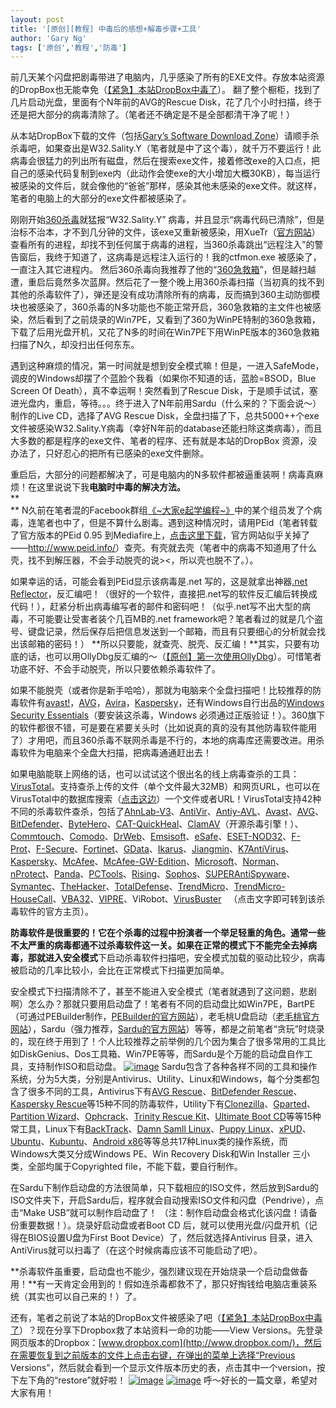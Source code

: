 ```yaml
---
layout: post
title: '[原创][教程] 中毒后的感想+解毒步骤+工具'
author: 'Gary Ng'
tags: ['原创','教程','防毒']
---
```


前几天某个闪盘把剧毒带进了电脑内，几乎感染了所有的EXE文件。存放本站资源的DropBox也无能幸免（[【紧急】本站DropBox中毒了](http://garyngzhongbo.blogspot.com/2012/09/dropbox.html)）。
翻了整个橱柜，找到了几片启动光盘，里面有个N年前的AVG的Rescue
Disk，花了几个小时扫描，终于还是把大部分的病毒清除了。（笔者还不确定是不是全部都清干净了呢！）  
  
从本站DropBox下载的文件（包括[Gary’s Software Download
Zone](http://garyzone.tk/)）请顺手杀杀毒吧，如果查出是W32.Sality.Y（笔者就是中了这个毒），就千万不要运行！此病毒会很猛力的列出所有磁盘，然后在搜索exe文件，接着修改exe的入口点，把自己的感染代码复制到exe内（此动作会使exe的大小增加大概30KB），每当运行被感染的文件后，就会像他的“爸爸”那样，感染其他未感染的exe文件。就这样，笔者的电脑上的大部分的exe文件都被感染了。  
  
刚刚开始[360杀毒](http://sd.360.cn/)就猛报“W32.Sality.Y”
病毒，并且显示“病毒代码已清除”，但是治标不治本，才不到几分钟的文件，该exe又重新被感染，用XueTr（[官方网站](http://www.xuetr.com/?p=25)）查看所有的进程，却找不到任何属于病毒的进程，当360杀毒跳出“远程注入”的警告窗后，我终于知道了，这病毒是远程注入运行的！我的ctfmon.exe
被感染了，一直注入其它进程内。
然后360杀毒向我推荐了他的“[360急救箱](http://www.360.cn/jijiuxiang/index.html)”，但是越扫越遭，重启后竟然多次蓝屏。然后花了一整个晚上用360杀毒扫描（当初真的找不到其他的杀毒软件了），弹还是没有成功清除所有的病毒，反而搞到360主动防御模块也被感染了，360杀毒的N多功能也不能正常开启，360急救箱的主文件也被感染，然后看到了之前烧录的Win7PE，又看到了360为WinPE特制的360急救箱，下载了后用光盘开机，又花了N多的时间在Win7PE下用WinPE版本的360急救箱扫描了N久，却没扫出任何东东。  
  
遇到这种麻烦的情况，第一时间就是想到安全模式嘛！但是，一进入SafeMode，调皮的Windows却摆了个蓝脸个我看（如果你不知道的话，蓝脸=BSOD，Blue
Screen Of Death），真不幸运啊！突然看到了Rescue
Disk，于是顺手试试，塞进光盘内，重启，等待。。。终于进入了N年前用Sardu（什么来的？下面会说～）制作的Live
CD，选择了AVG Rescue
Disk，全盘扫描了下，总共5000++个exe文件被感染W32.Sality.Y病毒（幸好N年前的database还能扫除这类病毒），而且大多数的都是程序的exe文件、笔者的程序、还有就是本站的DropBox
资源，没办法了，只好忍心的把所有已感染的exe文件删除。
  
重启后，大部分的问题都解决了，可是电脑内的N多软件都被逼重装啊！病毒真麻烦！在这里说说下我**电脑时中毒的解决方法。**  
 **  
**
N久前在笔者混的Facebook群组[《\~大家e起学编程\~》](https://www.facebook.com/groups/179492442143038/)中的某个组员发了个病毒，连笔者也中了，但是不算什么剧毒。遇到这种情况时，请用PEid（笔者转载了官方版本的PEid
0.95
到Mediafire上，[点击这里下载](http://www.mediafire.com/?wl40w3l026l19sc)，官方网站似乎关掉了——<http://www.peid.info/>）查壳。有壳就去壳（笔者中的病毒不知道用了什么壳，找不到解压器，不会手动脱壳的说\>\<，所以壳也脱不了。）。  
  
如果幸运的话，可能会看到PEid显示该病毒是.net 写的，这是就拿出神器[.net
Reflector](http://www.mediafire.com/download.php?9dfffi6xdgaqoxm)，反汇编吧！（很好的一个软件，直接把.net写的软件反汇编后转换成代码！），赶紧分析出病毒编写者的邮件和密码吧！（似乎.net写不出大型的病毒，不可能要让受害者装个几百MB的.net
framework吧？笔者看过的就是几个盗号、键盘记录，然后保存后把信息发送到一个邮箱，而且有只要细心的分析就会找出该邮箱的密码！）
**所以只要能，就查壳、脱壳、反汇编！**其实，只要有功底的话，也可以用OllyDbg反汇编的～（[【原创】第一次使用OllyDbg](http://garyngzhongbo.blogspot.com/2012/09/ollydbg.html)）。可惜笔者功底不好、不会手动脱壳，所以只要依赖杀毒软件了。  
  
如果不能脱壳（或者你是新手哈哈），那就为电脑来个全盘扫描吧！比较推荐的防毒软件有[avast!](http://www.avast.com/)，[AVG](http://www.avg.com/ww-en/homepage)，[Avira](http://www.avira.com/en/index)，[Kaspersky](http://www.kaspersky.com/products)，还有Windows自行出品的[Windows
Security
Essentials](http://windows.microsoft.com/en-US/windows/products/security-essentials)（要安装这杀毒，Windows
必须通过正版验证！）。360旗下的软件都很不错，可是要在紧要关头时（比如说真的真的没有其他防毒软件能用了）才用吧，而且360杀毒不联网杀毒是不行的，本地的病毒库还需要改进。用杀毒软件为电脑来个全盘大扫描，把病毒通通赶出去！  
  
如果电脑能联上网络的话，也可以试试这个很出名的线上病毒查杀的工具：[VirusTotal](https://www.virustotal.com/)。支持查杀上传的文件（单个文件最大32MB）和网页URL，也可以在VirusTotal中的数据库搜索（[点击这边](https://www.virustotal.com/#search)）一个文件或者URL！VirusTotal支持42种不同的杀毒软件查杀，包括了[AhnLab-V3](http://www.ahnlab.com/)、[AntiVir](http://www.antivir.com/)、[Antiy-AVL](http://www.antiy.net/en/index.html)、[Avast](http://www.avast.com/index)、[AVG](http://www.avg.com/ww-en/homepage)、[BitDefender](http://www.bitdefender.com/)、[ByteHero](http://www.bytehero.com/)、[CAT-QuickHeal](http://www.quickheal.com/)、[ClamAV](http://www.clamav.net/lang/en/)（开源杀毒引擎！）、[Commtouch](http://www.commtouch.com/)、[Comodo](http://www.comodo.com/)、[DrWeb](http://www.drweb.com/?lng=en)、[Emsisoft](http://www.emsisoft.com/en/)、[eSafe](http://www.safenet-inc.com/)、[ESET-NOD32](http://www.eset.com/)、[F-Prot](http://www.f-prot.com/)、[F-Secure](http://www.f-secure.com/en/web/operators_my)、[Fortinet](http://www.fortinet.com/)、[GData](http://www.gdatasoftware.com/online-shop.html)、[Ikarus](http://www.ikarus.at/en/)、[Jiangmin](http://suzhi.jiangmin.com/)、[K7AntiVirus](http://www.k7computing.com/en/Product/k7-antivirusplus.php)、[Kaspersky](http://www.kaspersky.com/)、[McAfee](http://www.mcafee.com/us/)、[McAfee-GW-Edition](http://www.mcafee.com/us/mcafee-labs/technology/gateway-anti-malware-engine.aspx)、[Microsoft](http://windows.microsoft.com/en-US/windows/products/security-essentials)、[Norman](http://www.norman.com/)、[nProtect](http://www.nprotect.com/)、[Panda](http://www.pandasecurity.com/)、[PCTools](http://www.pctools.com/)、[Rising](http://www.rising.com.cn/)、[Sophos](http://www.sophos.com/en-us/)、[SUPERAntiSpyware](http://www.superantispyware.com/)、
[Symantec](http://www.symantec.com/index.jsp)、[TheHacker](http://www.hacksoft.com.pe/)、[TotalDefense](http://www.totaldefense.com/home.aspx)、[TrendMicro](http://www.trendmicro.com.my/)、[TrendMicro-HouseCall](http://housecall.trendmicro.com/)、[VBA32](http://www.anti-virus.by/en/index.shtml)、[VIPRE](http://www.vipreantivirus.com/)、ViRobot、[VirusBuster](http://www.virusbuster.hu/en)  
（点击文字即可转到该杀毒软件的官方主页）。  
  
**防毒软件是很重要的！它在个杀毒的过程中扮演者一个举足轻重的角色。通常一些不太严重的病毒都通不过杀毒软件这一关。**如果在正常的模式下不能完全去掉病毒，那就进入**安全模式**下启动杀毒软件扫描吧，安全模式加载的驱动比较少，病毒被启动的几率比较小，会比在正常模式下扫描更加简单。  
  
  
安全模式下扫描清除不了，甚至不能进入安全模式（笔者就遇到了这问题，悲剧啊）怎么办？那就只要用启动盘了！笔者有不同的启动盘比如Win7PE，BartPE（可通过PEBuilder制作，[PEBuilder的官方网站](http://www.nu2.nu/pebuilder/)），老毛桃U盘启动（[老毛桃官方网站](http://www.laomaotao.net/)），Sardu（强力推荐，[Sardu的官方网站](http://www.sarducd.it/)）等等，都是之前笔者“贪玩”时烧录的，现在终于用到了！个人比较推荐之前举例的几个因为集合了很多常用的工具比如DiskGenius、Dos工具箱、Win7PE等等，而Sardu是个万能的启动盘自作工具，支持制作ISO和启动盘。
[![image](http://lh5.ggpht.com/-VaMJR6TmnVQ/UEychguikKI/AAAAAAAAB5k/ZAqkOT8j8fk/image_thumb%25255B4%25255D.png?imgmax=800 "image")](http://lh4.ggpht.com/-bdKg9MWCYz8/UEycgtd9ehI/AAAAAAAAB5c/8_zZiN2_01A/s1600-h/image%25255B12%25255D.png)
Sardu包含了各种各样不同的工具和操作系统，分为5大类，分别是Antivirus、Utility、Linux和Windows，每个分类都包含了很多不同的工具，Antivirus下有[AVG
Rescue](http://www.avg.com/us-en/avg-rescue-cd)、[BitDefender
Rescue](http://download.bitdefender.com/rescue_cd/)、[Kaspersky
Rescue](http://rescuedisk.kaspersky-labs.com/rescuedisk/)等15种不同的防毒软件，Utility下有[Clonezilla](http://clonezilla.org/)、[Gparted](ttp://sourceforge.net/projects/gparted/files/gparted-live-stable/)、[Partition
Wizard](http://www.partitionwizard.com/download.html)、[Ophcrack](http://ophcrack.sourceforge.net/)、[Trinity
Rescue
Kit](http://trinityhome.org/Home/index.php?content=TRINITY_RESCUE_KIT_DOWNLOAD&front_id=12&lang=en&locale=en)、[Ultimate
Boot
CD](http://www.ultimatebootcd.com/download.html)等等15种常工具，Linux下有[BackTrack](http://www.backtrack-linux.org/downloads/)、[Damn
Samll Linux](http://www.damnsmalllinux.org/download.html)、[Puppy
Linux](http://puppylinux.org/main/Download%20Latest%20Release.htm)、[xPUD](http://www.xpud.org/download.en.html)、[Ubuntu](http://www.ubuntu.com/desktop/get-ubuntu/download)、[Kubuntu](http://draft.blogger.com/=http://www.kubuntu.org/getkubuntu)、[Android
x86](http://www.android-x86.org/download/)等等总共17种Linux类的操作系统，而Windows大类又分成Windows
PE、Win Recovery Disk和Win Installer 三小类，全部均属于Copyrighted
file，不能下载，要自行制作。  
  
在Sardu下制作启动盘的方法很简单，只下载相应的ISO文件，然后放到Sardu的ISO文件夹下，开启Sardu后，程序就会自动搜索ISO文件和闪盘（Pendrive），点击“Make
USB”就可以制作启动盘了！
（注：制作启动盘会格式化该闪盘！请备份重要数据！）。烧录好启动盘或者Boot
CD 后，就可以使用光盘/闪盘开机（记得在BIOS设置U盘为First Boot
Device）了，然后就选择Antivirus
目录，进入AntiVirus就可以扫毒了（在这个时候病毒应该不可能启动了吧）。  
  
**杀毒软件虽重要，启动盘也不能少，强烈建议现在开始烧录一个启动盘做备用！**有一天肯定会用到的！假如连杀毒都救不了，那只好掏钱给电脑店重装系统（其实也可以自己来的！）了。
  
  
还有，笔者之前说了本站的DropBox文件被感染了吧（[【紧急】本站DropBox中毒了](http://garyngzhongbo.blogspot.com/2012/09/dropbox.html)）？现在分享下Dropbox救了本站资料一命的功能——View
Versions。先登录网页版本的Dropbox：[www.dropbox.com](http://www.dropbox.com/)，然后在需要恢复到之前版本的文件上点击右键，在弹出的菜单上选择“Previous
Versions”，然后就会看到一个显示文件版本历史的表，点击其中一个version，按下左下角的“restore”就好啦！
[![image](http://lh4.ggpht.com/-nL1R0_Dr8Cw/UEycj_u43GI/AAAAAAAAB50/f4WpVyyaUrU/image_thumb%25255B2%25255D.png?imgmax=800 "image")](http://lh4.ggpht.com/-8FAcomo09VY/UEyci9rIH-I/AAAAAAAAB5o/6XvFmWyzUNw/s1600-h/image%25255B6%25255D.png)
[![image](http://lh4.ggpht.com/-9cQhiQ42fGA/UEycmYmaDxI/AAAAAAAAB6E/c2GPqudDnnc/image_thumb%25255B3%25255D.png?imgmax=800 "image")](http://lh6.ggpht.com/-EqL_Y4J5SA4/UEyckyEmykI/AAAAAAAAB54/VcGcdnSJC00/s1600-h/image%25255B9%25255D.png)
呼～好长的一篇文章，希望对大家有用！
